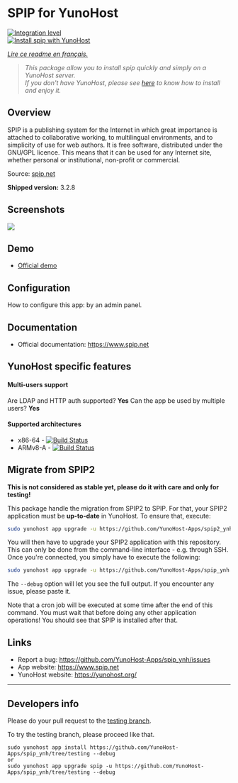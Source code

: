 # SPIP for YunoHost

[![Integration level](https://dash.yunohost.org/integration/spip.svg)](https://dash.yunohost.org/appci/app/spip)  
[![Install spip with YunoHost](https://install-app.yunohost.org/install-with-yunohost.png)](https://install-app.yunohost.org/?app=spip)

*[Lire ce readme en français.](./README_fr.md)*

> *This package allow you to install spip quickly and simply on a YunoHost server.  
If you don't have YunoHost, please see [here](https://yunohost.org/#/install) to know how to install and enjoy it.*

## Overview

SPIP is a publishing system for the Internet in which great importance is attached to collaborative working, to multilingual environments, and to simplicity of use for web authors. It is free software, distributed under the GNU/GPL licence. This means that it can be used for any Internet site, whether personal or institutional, non-profit or commercial.

Source: [spip.net](http://www.spip.net/en_rubrique25.html)

**Shipped version:** 3.2.8

## Screenshots

![](https://upload.wikimedia.org/wikipedia/commons/thumb/1/1c/Logo_SPIP.png/220px-Logo_SPIP.png)

## Demo

* [Official demo](https://demo.spip.net/)

## Configuration

How to configure this app: by an admin panel.

## Documentation

 * Official documentation: https://www.spip.net

## YunoHost specific features

#### Multi-users support

Are LDAP and HTTP auth supported? **Yes**
Can the app be used by multiple users? **Yes**

#### Supported architectures

* x86-64 - [![Build Status](https://ci-apps.yunohost.org/ci/logs/spip%20%28Community%29.svg)](https://ci-apps.yunohost.org/ci/apps/spip/)
* ARMv8-A - [![Build Status](https://ci-apps-arm.yunohost.org/ci/logs/spip%20%28Community%29.svg)](https://ci-apps-arm.yunohost.org/ci/apps/spip/)

## Migrate from SPIP2

**This is not considered as stable yet, please do it with care and only for testing!**

This package handle the migration from SPIP2 to SPIP. For that, your
SPIP2 application must be **up-to-date** in YunoHost. To ensure that, execute:

```bash
sudo yunohost app upgrade -u https://github.com/YunoHost-Apps/spip2_ynh spip2 --debug
```

You will then have to upgrade your SPIP2 application with this repository.
This can only be done from the command-line interface - e.g. through SSH. Once you're connected, you simply have to execute the following:

```bash
sudo yunohost app upgrade -u https://github.com/YunoHost-Apps/spip_ynh spip2 --debug
```

The `--debug` option will let you see the full output. If you encounter any issue, please paste it.

Note that a cron job will be executed at some time after the end of this
command. You must wait that before doing any other application operations!
You should see that SPIP is installed after that.

## Links

 * Report a bug: https://github.com/YunoHost-Apps/spip_ynh/issues
 * App website: https://www.spip.net
 * YunoHost website: https://yunohost.org/

---

## Developers info

Please do your pull request to the [testing branch](https://github.com/YunoHost-Apps/spip_ynh/tree/testing).

To try the testing branch, please proceed like that.
```
sudo yunohost app install https://github.com/YunoHost-Apps/spip_ynh/tree/testing --debug
or
sudo yunohost app upgrade spip -u https://github.com/YunoHost-Apps/spip_ynh/tree/testing --debug
```
